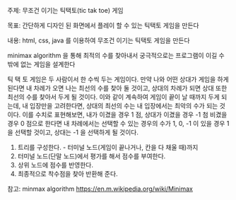 주제: 무조건 이기는 틱택토(tic tak toe) 게임

목표: 간단하게 디자인 된 화면에서 플레이 할 수 있는 틱택토 게임을 만든다

내용: html, css, java 를 이용하여 무조건 이기는 틱택토 게임을 만든다

minimax algorithm 을 통해 최적의 수를 찾아내서 궁극적으로는 프로그램이 이길 수 밖에
없는 게임을 설계한다

틱 택 토 게임은 두 사람이서 한 수씩 두는 게임이다. 만약 나와 어떤 상대가 게임을 하게
된다면 내 차례가 오면 나는 최선의 수를 찾아 둘 것이고, 상대의 차례가 되면 상대 또한
최선의 수를 찾아서 두게 될 것이다. 이와 같이 계속하여 게임이 끝이 날 때까지 두게
되는데, 내 입장만을 고려한다면, 상대의 최선의 수는 내 입장에서는 최악의 수가 되는
것이다. 이를 수치로 표현해보면, 내가 이겼을 경우 1 점, 상대가 이겼을 경우 -1 첨
비겼을 경우 0 점으로 한다면 내 차례에서는 선택할 수 있는 경우의 수가 1, 0, -1 이
있을 경우 1 을 선택할 것이고, 상대는 -1 을 선택하게 될 것이다.

1) 트리를 구성한다. - 터미널 노드(게임이 끝나거나, 칸을 다 채울 때)까지
2) 터미널 노드(단말 노드)에서 평가를 해서 점수를 부여한다.
3) 상위 노드에 점수를 반영한다.
4) 최종적으로 착수점을 찾아 반환해 준다.


참고: minmax algorithm
https://en.m.wikipedia.org/wiki/Minimax